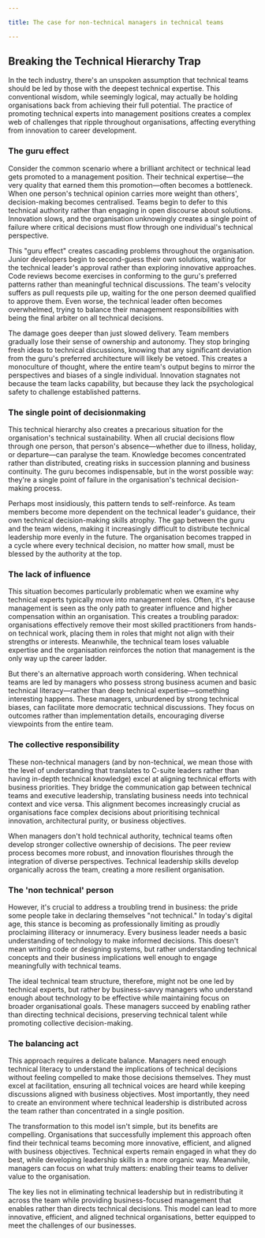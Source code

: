 ```yaml
---

title: The case for non-technical managers in technical teams

---
```


## Breaking the Technical Hierarchy Trap

In the tech industry, there's an unspoken assumption that technical teams should be led by those with the deepest technical expertise. This conventional wisdom, while seemingly logical, may actually be holding organisations back from achieving their full potential. The practice of promoting technical experts into management positions creates a complex web of challenges that ripple throughout organisations, affecting everything from innovation to career development.

### The guru effect

Consider the common scenario where a brilliant architect or technical lead gets promoted to a management position. Their technical expertise—the very quality that earned them this promotion—often becomes a bottleneck. When one person's technical opinion carries more weight than others', decision-making becomes centralised. Teams begin to defer to this technical authority rather than engaging in open discourse about solutions. Innovation slows, and the organisation unknowingly creates a single point of failure where critical decisions must flow through one individual's technical perspective.

This "guru effect" creates cascading problems throughout the organisation. Junior developers begin to second-guess their own solutions, waiting for the technical leader's approval rather than exploring innovative approaches. Code reviews become exercises in conforming to the guru's preferred patterns rather than meaningful technical discussions. The team's velocity suffers as pull requests pile up, waiting for the one person deemed qualified to approve them. Even worse, the technical leader often becomes overwhelmed, trying to balance their management responsibilities with being the final arbiter on all technical decisions.

The damage goes deeper than just slowed delivery. Team members gradually lose their sense of ownership and autonomy. They stop bringing fresh ideas to technical discussions, knowing that any significant deviation from the guru's preferred architecture will likely be vetoed. This creates a monoculture of thought, where the entire team's output begins to mirror the perspectives and biases of a single individual. Innovation stagnates not because the team lacks capability, but because they lack the psychological safety to challenge established patterns.

### The single point of decisionmaking

This technical hierarchy also creates a precarious situation for the organisation's technical sustainability. When all crucial decisions flow through one person, that person's absence—whether due to illness, holiday, or departure—can paralyse the team. Knowledge becomes concentrated rather than distributed, creating risks in succession planning and business continuity. The guru becomes indispensable, but in the worst possible way: they're a single point of failure in the organisation's technical decision-making process.

Perhaps most insidiously, this pattern tends to self-reinforce. As team members become more dependent on the technical leader's guidance, their own technical decision-making skills atrophy. The gap between the guru and the team widens, making it increasingly difficult to distribute technical leadership more evenly in the future. The organisation becomes trapped in a cycle where every technical decision, no matter how small, must be blessed by the authority at the top.

### The lack of influence

This situation becomes particularly problematic when we examine why technical experts typically move into management roles. Often, it's because management is seen as the only path to greater influence and higher compensation within an organisation. This creates a troubling paradox: organisations effectively remove their most skilled practitioners from hands-on technical work, placing them in roles that might not align with their strengths or interests. Meanwhile, the technical team loses valuable expertise and the organisation reinforces the notion that management is the only way up the career ladder.

But there's an alternative approach worth considering. When technical teams are led by managers who possess strong business acumen and basic technical literacy—rather than deep technical expertise—something interesting happens. These managers, unburdened by strong technical biases, can facilitate more democratic technical discussions. They focus on outcomes rather than implementation details, encouraging diverse viewpoints from the entire team.

### The collective responsibility

These non-technical managers (and by non-technical, we mean those with the level of understanding that translates to C-suite leaders rather than having in-depth technical knowledge) excel at aligning technical efforts with business priorities. They bridge the communication gap between technical teams and executive leadership, translating business needs into technical context and vice versa. This alignment becomes increasingly crucial as organisations face complex decisions about prioritising technical innovation, architectural purity, or business objectives.

When managers don't hold technical authority, technical teams often develop stronger collective ownership of decisions. The peer review process becomes more robust, and innovation flourishes through the integration of diverse perspectives. Technical leadership skills develop organically across the team, creating a more resilient organisation.

### The 'non technical' person

However, it's crucial to address a troubling trend in business: the pride some people take in declaring themselves "not technical." In today's digital age, this stance is becoming as professionally limiting as proudly proclaiming illiteracy or innumeracy. Every business leader needs a basic understanding of technology to make informed decisions. This doesn't mean writing code or designing systems, but rather understanding technical concepts and their business implications well enough to engage meaningfully with technical teams.

The ideal technical team structure, therefore, might not be one led by technical experts, but rather by business-savvy managers who understand enough about technology to be effective while maintaining focus on broader organisational goals. These managers succeed by enabling rather than directing technical decisions, preserving technical talent while promoting collective decision-making.

### The balancing act

This approach requires a delicate balance. Managers need enough technical literacy to understand the implications of technical decisions without feeling compelled to make those decisions themselves. They must excel at facilitation, ensuring all technical voices are heard while keeping discussions aligned with business objectives. Most importantly, they need to create an environment where technical leadership is distributed across the team rather than concentrated in a single position.

The transformation to this model isn't simple, but its benefits are compelling. Organisations that successfully implement this approach often find their technical teams becoming more innovative, efficient, and aligned with business objectives. Technical experts remain engaged in what they do best, while developing leadership skills in a more organic way. Meanwhile, managers can focus on what truly matters: enabling their teams to deliver value to the organisation.

The key lies not in eliminating technical leadership but in redistributing it across the team while providing business-focused management that enables rather than directs technical decisions. This model can lead to more innovative, efficient, and aligned technical organisations, better equipped to meet the challenges of our businesses.

